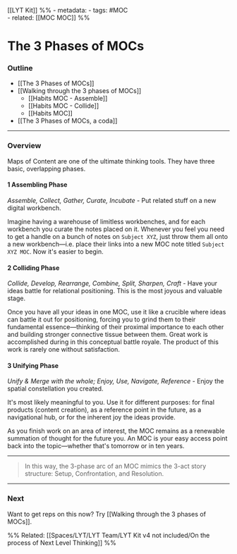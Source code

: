 [[LYT Kit]]
%% - metadata:
	- tags: #MOC   
	- related: [[MOC MOC]] %% 
# The 3 Phases of MOCs
### Outline
- [[The 3 Phases of MOCs]]
- [[Walking through the 3 phases of MOCs]]
	- [[Habits MOC - Assemble]]
	- [[Habits MOC - Collide]]
	- [[Habits MOC]]
- [[The 3 Phases of MOCs, a coda]]

---
### Overview
Maps of Content are one of the ultimate thinking tools. They have three basic, overlapping phases. 

#### 1 Assembling Phase
*Assemble, Collect, Gather, Curate, Incubate* - Put related stuff on a new digital workbench.

Imagine having a warehouse of limitless workbenches, and for each workbench you curate the notes placed on it. Whenever you feel you need to get a handle on a bunch of notes on `Subject XYZ`,  just throw them all onto a new workbench—i.e. place their links into a new MOC note titled `Subject XYZ MOC`. Now it's easier to begin.


#### 2 Colliding Phase
*Collide, Develop, Rearrange, Combine, Split, Sharpen, Craft* - Have your ideas battle for relational positioning. This is the most joyous and valuable stage.

Once you have all your ideas in one MOC, use it like a crucible where ideas can battle it out for positioning, forcing you to grind them to their fundamental essence—thinking of their proximal importance to each other and building stronger connective tissue between them. Great work is accomplished during in this conceptual battle royale. The product of this work is rarely one without satisfaction.

#### 3 Unifying Phase
*Unify & Merge with the whole; Enjoy, Use, Navigate, Reference* - Enjoy the spatial constellation you created. 

It's most likely meaningful to you. Use it for different purposes: for final products (content creation), as a reference point in the future, as a navigational hub, or for the inherent joy the ideas provide.

As you finish work on an area of interest, the MOC remains as a renewable summation of thought for the future you. An MOC is your easy access point back into the topic—whether that's tomorrow or in ten years. 

---
> In this way, the 3-phase arc of an MOC mimics the 3-act story structure: Setup, Confrontation, and Resolution. 

---
### Next
Want to get reps on this now? Try [[Walking through the 3 phases of MOCs]].

%%
Related: [[Spaces/LYT/LYT Team/LYT Kit v4 not included/On the process of Next Level Thinking]]
%%